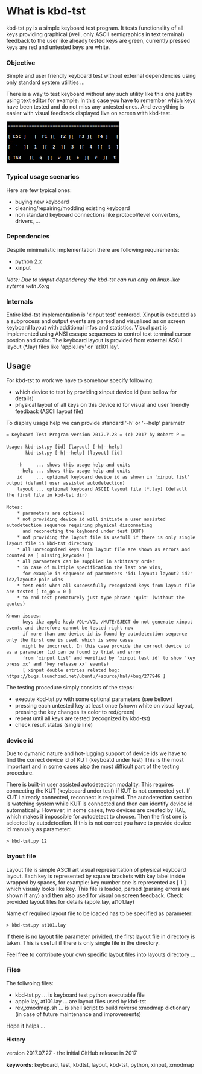 # What is kbd-tst
kbd-tst.py is a simple keyboard test program. It tests functionality of all keys providing graphical (well, only ASCII
semigraphics in text terminal) feedback to the user like already tested keys are green, currently pressed keys are 
red and untested keys are white. 
 
### Objective
Simple and user friendly keyboard test without external dependencies using only standard system utilities ...

There is a way to test keyboard without any such utility like this one just by using text editor for example. In this case
you have to remember which keys have been tested and do not miss any untested ones. And everything is easier with visual 
feedback displayed live on screen with kbd-test.

![1-2-3-4 keys tested](https://github.com/blue-sky-r/keyboard-test/blob/master/screenshots/1-2-3-4.gif)

### Typical usage scenarios
Here are few typical ones:
- buying new keyboard
- cleaning/repairing/modding existing keyboard
- non standard keyboard connections like protocol/level converters, drivers, ...

### Dependencies
Despite minimalistic implementation there are following requirements:
- python 2.x
- xinput

_Note: Due to xinput dependency the kbd-tst can run only on linux-like sytems with Xorg_

### Internals
Entire kbd-tst implementation is 'xinput test' centered. Xinput is executed as a subprocess and output events are
parsed and visualised as on screen keyboard layout with additional infos and statistics. Visual part is implemented
using ANSI escape sequences to control text terminal cursor postion and color. The keyboard layout is provided from
external ASCII layout (*.lay) files like 'apple.lay' or 'at101.lay'.  

## Usage
For kbd-tst to work we have to somehow specify following:
- which device to test by providing xinput device id (see bellow for details)
- physical layout of all keys on this device id for visual and user friendly feedback (ASCII layout file)

To display usage help we can provide standard '-h' or '--help' parametr

    = Keyboard Test Program version 2017.7.28 = (c) 2017 by Robert P =

    Usage: kbd-tst.py [id] [layout] [-h|--help]
           kbd-tst.py [-h|--help] [layout] [id]
    
        -h     ... shows this usage help and quits
        --help ... shows this usage help and quits
        id     ... optional keyboard device id as shown in 'xinput list' output (default user assisted autodetection)
        layout ... optional keyboard ASCII layout file [*.lay] (default the first file in kbd-tst dir)
    
    Notes:
        * parameters are optional
        * not providing device id will initiate a user assisted autodetection sequence requiring physical disconneting
          and reconecting the keyboard under test (KUT)
        * not providing the layout file is usefull if there is only single layout file in kbd-tst directory
        * all unrecognized keys from layout file are shown as errors and counted as [ missing_keycodes ]
        * all parameters can be supplied in arbitrary order
        * in case of multiple specification the last one wins,
          for example in sequence of parameters 'id1 layout1 layout2 id2' id2/layout2 pair wins
        * test ends when all successfully recognized keys from layout file are tested [ to_go = 0 ]
        * to end test prematurely just type phrase 'quit' (without the quotes)
    
    Known issues:
        - keys ike apple keyb VOL+/VOL-/MUTE/EJECT do not generate xinput events and therefore cannot be tested right now
        - if more than one device id is found by autodetection sequence only the first one is used, which is some cases
          might be incorrect. In this case provide the correct device id as a parameter (id can be found by trial and error
          from 'xinput list' and verified by 'xinput test id' to show 'key press xx' and 'key release xx' events)
          [ xinput double entries related bug: https://bugs.launchpad.net/ubuntu/+source/hal/+bug/277946 ]

The testing procedure simply consists of the steps:
- execute kbd-tst.py with some optional parameters (see bellow)
- pressing each untested key at least once (shown white on visual layout, pressing the key changes its color to red/green)
- repeat until all keys are tested (recognized by kbd-tst)
- check result status (single line)

### device id
Due to dymanic nature and hot-lugging support of device ids we have to find the correct device id of KUT (keyboatd under test) 
This is the most important and in some cases also the most difficult part of the testing procedure.

There is built-in user assisted autodetection modality. This requires connecting the KUT (keyboaard under test) if KUT 
is not connected yet. If KUT i already connected, reconnect is required. The autodetection section is watching system while
KUT is connected and then can identify device id automatically. However, in some cases, two devices are created by HAL,
which makes it impossible for autodetect to choose. Then the first one is selected by autodetection. If this is not correct
you have to provide device id manually as parameter:

    > kbd-tst.py 12
    
### layout file
Layout file is simple ASCII art visual representation of physical keyboard layout. Each key is represented by square brackets
with key label inside wrapped by spaces, for example: key number one is represented as [ 1 ] which visualy looks like key.
This file is loaded, parsed (parsing errors are shown if any) and then also used for visual on screen feedback. Check provided
layout files for details (apple.lay, at101.lay)

Name of required layout file to be loaded has to be specified as parameter:

    > kbd-tst.py at101.lay
    
If there is no layout file parameter privided, the first layout file in directory is taken. This is usefull if there is only
single file in the directory. 

Feel free to contribute your own specific layout files into layouts directory ...

### Files
The follwoing files:
- kbd-tst.py ... is keyboard test python executable file
- apple.lay, at101.lay ... are layout files used by kbd-tst
- rev_xmodmap.sh ... is shell script to build reverse xmodmap dictionary (in case of future maintenance and improvements)

Hope it helps ...

#### History
 version 2017.07.27 - the initial GitHub release in 2017

**keywords**: keyboard, test, kbdtst, layout, kbd-tst, python, xinput, xmodmap
